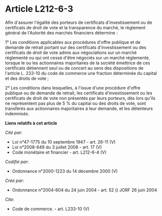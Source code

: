 # Article L212-6-3

Afin d'assurer l'égalité des porteurs de certificats d'investissement ou de certificats de droit de vote et la transparence
du marché, le règlement général de l'Autorité des marchés financiers détermine : 

1° Les conditions applicables aux procédures d'offre publique et de demande de retrait portant sur des certificats
d'investissement ou des certificats de droit de vote admis aux négociations sur un marché réglementé ou qui ont cessé d'être
négociés sur un marché réglementé, lorsque le ou les actionnaires majoritaires de la société émettrice de ces certificats
détiennent seul ou de concert au sens des dispositions de l'article L. 233-10 du code de commerce une fraction déterminée du
capital et des droits de vote ; 

2° Les conditions dans lesquelles, à l'issue d'une procédure d'offre publique ou de demande de retrait, les certificats
d'investissement ou les certificats de droit de vote non présentés par leurs porteurs, dès lors qu'ils ne représentent pas
plus de 5 % du capital ou des droits de vote, sont transférés aux actionnaires majoritaires à leur demande, et les détenteurs
indemnisés.

**Liens relatifs à cet article**

_Cité par_:

  - Loi n°47-1775 du 10 septembre 1947 - art. 26-11 (V)
  - Loi n°2008-649 du 3 juillet 2008 - art. 17 (V)
  - Code monétaire et financier - art. L212-6-4 (V)

_Codifié par_:

  - Ordonnance n°2000-1223 du 14 décembre 2000 (V)

_Créé par_:

  - Ordonnance n°2004-604 du 24 juin 2004 - art. 52 () JORF 26 juin 2004

_Cite_:

  - Code de commerce. - art. L233-10 (V)
